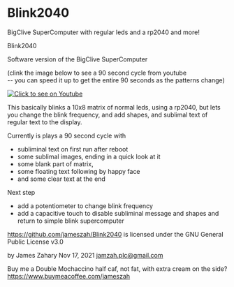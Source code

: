 # Blink2040
BigClive SuperComputer with regular leds and a rp2040 and more!

 Blink2040

  Software version of the BigClive SuperComputer  
  
  (clink the image below to see a 90 second cycle from youtube  
  -- you can speed it up to get the entire 90 seconds as the patterns change)
  

[![Click to see on Youtube](http://img.youtube.com/vi/MWLixb5pZDI/hqdefault.jpg)](http://www.youtube.com/watch?v=MWLixb5pZDI "Blink2040 from Youtube")

  This basically blinks a 10x8 matrix of normal leds, using a rp2040, but lets you change the blink frequency,
  and add shapes, and sublimal text of regular text to the display.

  Currently is plays a 90 second cycle with
  - subliminal text on first run after reboot
  - some sublimal images, ending in a quick look at it
  - some blank part of matrix,
  - some floating text following by happy face
  - and some clear text at the end

  Next step
  - add a potentiometer to change blink frequency
  - add a capacitive touch to disable subliminal message and shapes and return to simple blink supercomputer


  https://github.com/jameszah/Blink2040 is licensed under the
    GNU General Public License v3.0

  by James Zahary  Nov 17, 2021
  jamzah.plc@gmail.com

  Buy me a Double Mochaccino half caf, not fat, with extra cream on the side? 
  https://www.buymeacoffee.com/jameszah
